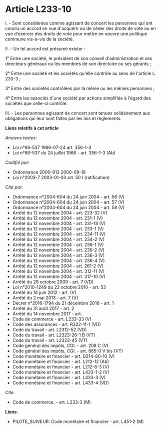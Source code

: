 # Article L233-10

I. - Sont considérées comme agissant de concert les personnes qui ont conclu un accord en vue d'acquérir ou de céder des
droits de vote ou en vue d'exercer des droits de vote pour mettre en oeuvre une politique commune vis-à-vis de la société.

II. - Un tel accord est présumé exister :

1° Entre une société, le président de son conseil d'administration et ses directeurs généraux ou les membres de son
directoire ou ses gérants ;

2° Entre une société et les sociétés qu'elle contrôle au sens de l'article L. 233-3 ;

3° Entre des sociétés contrôlées par là même ou les mêmes personnes ;

4° Entre les associés d'une société par actions simplifiée à l'égard des sociétés que celle-ci contrôle.

III. - Les personnes agissant de concert sont tenues solidairement aux obligations qui leur sont faites par les lois et
règlements.

**Liens relatifs à cet article**

_Anciens textes_:

  - Loi n°66-537 1966-07-24 art. 356-1-3
  - Loi n°66-537 du 24 juillet 1966 - art. 356-1-3 (Ab)

_Codifié par_:

  - Ordonnance 2000-912 2000-09-18
  - Loi n°2003-7 2003-01-03 art. 50 I (ratification)

_Cité par_:

  - Ordonnance n°2004-604 du 24 juin 2004 - art. 56 (V)
  - Ordonnance n°2004-604 du 24 juin 2004 - art. 57 (V)
  - Ordonnance n°2004-604 du 24 juin 2004 - art. 58 (V)
  - Arrêté du 12 novembre 2004 - art. 223-32 (V)
  - Arrêté du 12 novembre 2004 - art. 231-1 (V)
  - Arrêté du 12 novembre 2004 - art. 231-18 (V)
  - Arrêté du 12 novembre 2004 - art. 233-1 (V)
  - Arrêté du 12 novembre 2004 - art. 234-11 (V)
  - Arrêté du 12 novembre 2004 - art. 234-2 (V)
  - Arrêté du 12 novembre 2004 - art. 236-1 (V)
  - Arrêté du 12 novembre 2004 - art. 236-2 (V)
  - Arrêté du 12 novembre 2004 - art. 236-3 (V)
  - Arrêté du 12 novembre 2004 - art. 236-4 (V)
  - Arrêté du 12 novembre 2004 - art. 261-2 (V)
  - Arrêté du 12 novembre 2004 - art. 312-11 (V)
  - Arrêté du 12 novembre 2004 - art. 317-10 (V)
  - Arrêté du 29 octobre 2009 - art. 7 (VD)
  - Loi n°2010-1249 du 22 octobre 2010 - art. 53
  - Arrêté du 14 juin 2012 - art. (V)
  - Arrêté du 2 mai 2013 - art. 7 (V)
  - Décret n°2016-1794 du 21 décembre 2016 - art. 1
  - Arrêté du 31 août 2017 - art. 2
  - Arrêté du 14 novembre 2017 - art.
  - Code de commerce - art. L233-33 (V)
  - Code des assurances - art. R322-11-1 (VD)
  - Code du travail - art. L2312-52 (VD)
  - Code du travail - art. L2323-26-1 B (VT)
  - Code du travail - art. L2323-45 (VT)
  - Code général des impôts, CGI. - art. 208 C (V)
  - Code général des impôts, CGI. - art. 885-0 V bis (VT)
  - Code monétaire et financier - art. D214-80-10 (V)
  - Code monétaire et financier - art. L212-12 (Ab)
  - Code monétaire et financier - art. L212-6-3 (V)
  - Code monétaire et financier - art. L433-1-2 (V)
  - Code monétaire et financier - art. L433-3 (V)
  - Code monétaire et financier - art. L433-4 (VD)

_Cite_:

  - Code de commerce. - art. L233-3 (M)

**Liens**:

  - PILOTE_SUIVEUR: Code monétaire et financier - art. L451-2 (M)
